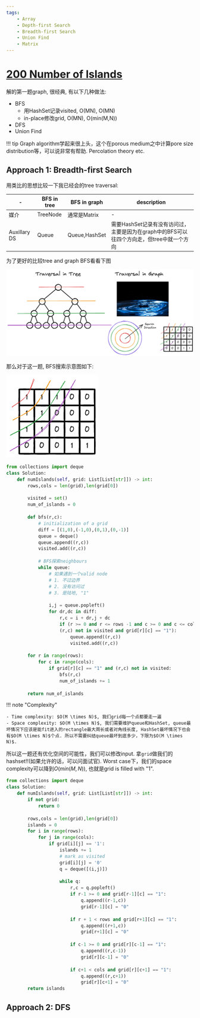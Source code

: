 ```yaml
---
tags:
    - Array
    - Depth-first Search
    - Breadth-first Search
    - Union Find
    - Matrix
---
```


# [200 Number of Islands](https://leetcode.com/problems/number-of-islands/description/?envType=daily-question&envId=2024-04-19)

解的第一题graph, 很经典,  有以下几种做法:

- BFS
    - 用HashSet记录visited, O(MN), O(MN)
    - in-place修改grid, O(MN), O(min(M,N))
- DFS
- Union Find

!!! tip
    Graph algorithm学起来很上头，这个在porous medium之中计算pore size distribution等，可以说非常有帮助. Percolation theory etc.


## Approach 1: Breadth-first Search

用类比的思想比较一下我已经会的tree traversal:

|-|BFS in tree|BFS in graph|description|
|-|---|---|-|
|媒介|TreeNode|通常是Matrix|-|
|Auxillary DS|Queue|Queue,HashSet|需要HashSet记录有没有访问过，主要是因为在graph中的BFS可以往四个方向走，但tree中就一个方向|

为了更好的比较tree and graph BFS看看下图

![](./assets/2.excalidraw.png)

那么对于这一题, BFS搜索示意图如下:

![](./assets/1.excalidraw.png)


```python
from collections import deque
class Solution:
    def numIslands(self, grid: List[List[str]]) -> int:
        rows,cols = len(grid),len(grid[0])

        visited = set()
        num_of_islands = 0

        def bfs(r,c):
            # initialization of a grid
            diff = [(1,0),(-1,0),(0,1),(0,-1)]
            queue = deque()
            queue.append((r,c))
            visited.add((r,c))

            # BFS探索neighbours
            while queue:
                # 如果遇到一个valid node
                # 1. 不过边界
                # 2. 没有访问过
                # 3. 是陆地, "1"

                i,j = queue.popleft()
                for dr,dc in diff:
                    r,c = i + dr,j + dc
                    if (r >= 0 and r <= rows -1 and c >= 0 and c <= cols -1 and 
                    (r,c) not in visited and grid[r][c] == "1"):                    
                        queue.append((r,c))
                        visited.add((r,c))

        for r in range(rows):
            for c in range(cols):
                if grid[r][c] == "1" and (r,c) not in visited:                        
                    bfs(r,c)
                    num_of_islands += 1

        return num_of_islands
```

!!! note "Complexity"

    - Time complexity: $O(M \times N)$, 我们grid每一个点都要走一遍
    - Space complexity: $O(M \times N)$, 我们需要维护queue和HashSet, queue最坏情况下应该是能fit进入的rectangle最大周长或者对角线长度, HashSet最坏情况下也会有$O(M \times N)$个点. 所以不需要纠结queue最坏到底多少，下限为$O(M \times N)$.

所以这一题还有优化空间的可能性，我们可以修改input. 拿`grid`做我们的hashset!!(如果允许的话，可以问面试官). Worst case下，我们的space complexity可以降到$O(min(M,N))$, 也就是grid is filled with "1".

```python
from collections import deque
class Solution:
    def numIslands(self, grid: List[List[str]]) -> int:
        if not grid:
            return 0
        
        rows,cols = len(grid),len(grid[0])
        islands = 0
        for i in range(rows):
            for j in range(cols):
                if grid[i][j] == '1':
                    islands += 1
                    # mark as visited
                    grid[i][j] = '0'
                    q = deque([(i,j)])
                    
                    while q:
                        r,c = q.popleft()                      
                        if r-1 >= 0 and grid[r-1][c] == "1":
                            q.append((r-1,c))
                            grid[r-1][c] = "0"
                        
                        if r + 1 < rows and grid[r+1][c] == "1":
                            q.append((r+1,c))
                            grid[r+1][c] = "0"
                        
                        if c-1 >= 0 and grid[r][c-1] == "1":
                            q.append((r,c-1))
                            grid[r][c-1] = "0"
                        
                        if c+1 < cols and grid[r][c+1] == "1":
                            q.append((r,c+1))
                            grid[r][c+1] = "0"
        return islands
```


## Approach 2: DFS

